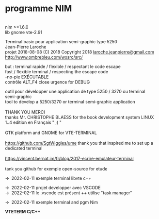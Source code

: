 # programme NIM  
<br />
  nim >=1.6.0<br />
  lib gnome vte-2.91<br />

Terminal basic pour application semi-graphic type 5250<br />
Jean-Pierre Laroche<br />
projet 2018-08-08  (C) 2018   Copyright 2018  <laroche.jeanpierre@gmail.com><br />
http://www.ombrebleu.com/wxsrc/src/

but : 	terminal rapide	/ flexible / respectant le code escape<br />
        fast / flexible terminal / respecting the escape code<br />
        -no-pie EXÉCUTABLE<br />
        contrôle ALT_F4 close urgence for DEBUG <br />

outil pour développer une application de type 5250 / 3270 ou terminal semi-graphic<br />
tool to develop a 5250/3270 or terminal semi-graphic application<br /> 
<br />
THANK YOU   MERCI<br />
thanks Mr. CHRISTOPHE BLAESS for the book development system LINUX 1..4 edition en Français " ;) " <br />
<br />
GTK platform and GNOME for VTE-TERMINAL<br />
<br />
https://github.com/SgtWiggles/ume   thank you that inspired me to set up a dedicated terminal<br />
<br />
https://vincent.bernat.im/fr/blog/2017-ecrire-emulateur-terminal<br />
<br />
tank you github for exemple open-source for etude<br />


&rarr;&nbsp; 2022-02-11  exemple terminal libvte c++ 

&rarr;&nbsp; 2022-02-11  projet developper avec VSCODE  
&rarr;&nbsp; 2022-02-11  le .vscode est présent   ++  utilise "task manager"


&rarr;&nbsp; 2022-02-11  exemple terminal and pgm Nim 

**VTETERM C/C++**<br /><br />

